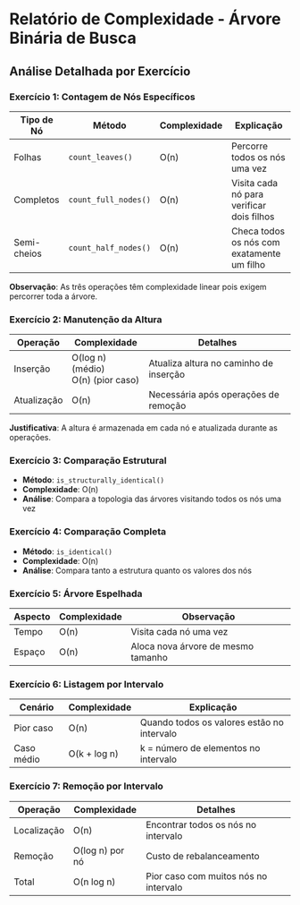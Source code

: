 # Relatório de Complexidade - Árvore Binária de Busca

## Análise Detalhada por Exercício

### Exercício 1: Contagem de Nós Específicos
| Tipo de Nó | Método | Complexidade | Explicação |
|------------|--------|--------------|------------|
| Folhas | `count_leaves()` | O(n) | Percorre todos os nós uma vez |
| Completos | `count_full_nodes()` | O(n) | Visita cada nó para verificar dois filhos |
| Semi-cheios | `count_half_nodes()` | O(n) | Checa todos os nós com exatamente um filho |

**Observação**: As três operações têm complexidade linear pois exigem percorrer toda a árvore.

### Exercício 2: Manutenção da Altura
| Operação | Complexidade | Detalhes |
|----------|-------------|----------|
| Inserção | O(log n) (médio)<br>O(n) (pior caso) | Atualiza altura no caminho de inserção |
| Atualização | O(n) | Necessária após operações de remoção |

**Justificativa**: A altura é armazenada em cada nó e atualizada durante as operações.

### Exercício 3: Comparação Estrutural
- **Método**: `is_structurally_identical()`
- **Complexidade**: O(n)
- **Análise**: Compara a topologia das árvores visitando todos os nós uma vez

### Exercício 4: Comparação Completa
- **Método**: `is_identical()`
- **Complexidade**: O(n)
- **Análise**: Compara tanto a estrutura quanto os valores dos nós

### Exercício 5: Árvore Espelhada
| Aspecto | Complexidade | Observação |
|---------|-------------|------------|
| Tempo | O(n) | Visita cada nó uma vez |
| Espaço | O(n) | Aloca nova árvore de mesmo tamanho |

### Exercício 6: Listagem por Intervalo
| Cenário | Complexidade | Explicação |
|---------|-------------|------------|
| Pior caso | O(n) | Quando todos os valores estão no intervalo |
| Caso médio | O(k + log n) | k = número de elementos no intervalo |

### Exercício 7: Remoção por Intervalo
| Operação | Complexidade | Detalhes |
|----------|-------------|----------|
| Localização | O(n) | Encontrar todos os nós no intervalo |
| Remoção | O(log n) por nó | Custo de rebalanceamento |
| Total | O(n log n) | Pior caso com muitos nós no intervalo |
